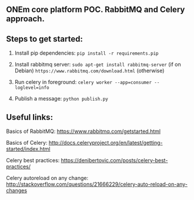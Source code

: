 ONEm core platform POC. RabbitMQ and Celery approach.
---

Steps to get started:
---

1. Install pip dependencies: 
    `pip install -r requirements.pip`

2. Install rabbitmq server:
    `sudo apt-get install rabbitmq-server` (if on Debian)
    `https://www.rabbitmq.com/download.html` (otherwise)

3. Run celery in foreground:
    `celery worker --app=consumer --loglevel=info`

4. Publish a message:
    `python publish.py`


Useful links:
---
Basics of RabbitMQ:
https://www.rabbitmq.com/getstarted.html

Basics of Celery:
http://docs.celeryproject.org/en/latest/getting-started/index.html

Celery best practices:
https://denibertovic.com/posts/celery-best-practices/

Celery autoreload on any change:
http://stackoverflow.com/questions/21666229/celery-auto-reload-on-any-changes
